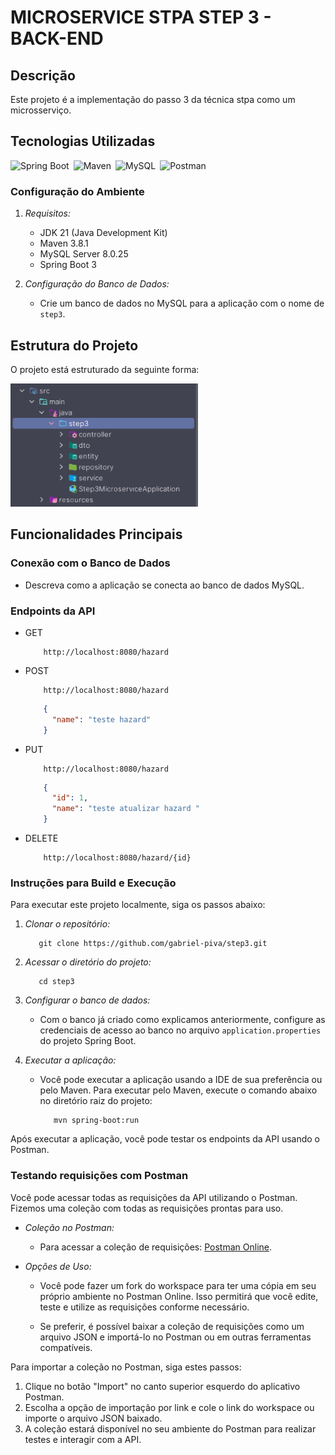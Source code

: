 # MICROSERVICE STPA STEP 3 - BACK-END

## Descrição

Este projeto é a implementação do passo 3 da técnica stpa como um microsserviço.

## Tecnologias Utilizadas

<div style="display: flex; gap: 7px; flex-wrap: wrap;">
    <img src="https://img.shields.io/badge/Spring Boot-6DB33F?style=for-the-badge&logo=spring&logoColor=6DB33F&labelColor=070707" alt="Spring Boot">
    <img src="https://img.shields.io/badge/Maven-913C76?style=for-the-badge&logo=apache&logoColor=913C76&labelColor=070707" alt="Maven">
    <img src="https://img.shields.io/badge/MySQL-316192?style=for-the-badge&logo=mysql&logoColor=316192&labelColor=070707" alt="MySQL">
    <img src="https://img.shields.io/badge/Postman-FF6C37?style=for-the-badge&logo=postman&logoColor=FF6C37&labelColor=070707" alt="Postman">
</div>

### Configuração do Ambiente
1. *Requisitos:*
    - JDK 21 (Java Development Kit)
    - Maven 3.8.1
    - MySQL Server 8.0.25
    - Spring Boot 3

2. *Configuração do Banco de Dados:*
    - Crie um banco de dados no MySQL para a aplicação com o nome de `step3`.

## Estrutura do Projeto
O projeto está estruturado da seguinte forma:

<img src="img/estrutura-projeto.svg" alt="Estrutura do Projeto" style="width: 300px;">

## Funcionalidades Principais
### Conexão com o Banco de Dados
- Descreva como a aplicação se conecta ao banco de dados MySQL.

### Endpoints da API

- GET
    ```http request
        http://localhost:8080/hazard
    ```
- POST
    ```http request
        http://localhost:8080/hazard
    ```
    ```json
        {
          "name": "teste hazard"
        }
    ```

- PUT
    ```http request
        http://localhost:8080/hazard
    ```
    ```json
        {
          "id": 1,
          "name": "teste atualizar hazard "
        }
    ```
  
- DELETE
    ```http request
        http://localhost:8080/hazard/{id}
    ```

### Instruções para Build e Execução
Para executar este projeto localmente, siga os passos abaixo:

1. *Clonar o repositório:*

    ```shell
       git clone https://github.com/gabriel-piva/step3.git
    ```

2. *Acessar o diretório do projeto:*

    ```shell
       cd step3
    ```

3. *Configurar o banco de dados:*
    - Com o banco já criado como explicamos anteriormente, configure as credenciais de acesso ao banco no arquivo `application.properties` do projeto Spring Boot.

4. *Executar a aplicação:*
   - Você pode executar a aplicação usando a IDE de sua preferência ou pelo Maven. Para executar pelo Maven, execute o comando abaixo no diretório raiz do projeto:
       ```shell
          mvn spring-boot:run
       ```

Após executar a aplicação, você pode testar os endpoints da API usando o Postman.


### Testando requisições com Postman

Você pode acessar todas as requisições da API utilizando o Postman. Fizemos uma coleção com todas as requisições prontas para uso.

- *Coleção no Postman:*
    - Para acessar a coleção de requisições: [Postman Online](https://elements.getpostman.com/redirect?entityId=31588409-5e2d284a-d1ba-4331-9e16-01850fe86053&entityType=collection).

- *Opções de Uso:*
  - Você pode fazer um fork do workspace para ter uma cópia em seu próprio ambiente no Postman Online. Isso permitirá que você edite, teste e utilize as requisições conforme necessário.

  - Se preferir, é possível baixar a coleção de requisições como um arquivo JSON e importá-lo no Postman ou em outras ferramentas compatíveis.

Para importar a coleção no Postman, siga estes passos:

1. Clique no botão "Import" no canto superior esquerdo do aplicativo Postman.
2. Escolha a opção de importação por link e cole o link do workspace ou importe o arquivo JSON baixado.
3. A coleção estará disponível no seu ambiente do Postman para realizar testes e interagir com a API.